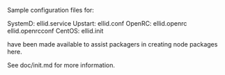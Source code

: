 Sample configuration files for:

SystemD: ellid.service
Upstart: ellid.conf
OpenRC:  ellid.openrc
         ellid.openrcconf
CentOS:  ellid.init

have been made available to assist packagers in creating node packages here.

See doc/init.md for more information.
